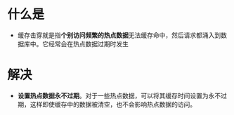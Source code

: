# 什么是
- 缓存击穿就是指**个别访问频繁的热点数据**无法缓存命中，然后请求都涌入到数据库中。它经常会在热点数据过期时发生

# 解决
- **设置热点数据永不过期**。对于一些热点数据，可以将其缓存时间设置为永不过期，这样即使缓存中的数据被清空，也不会影响热点数据的访问。